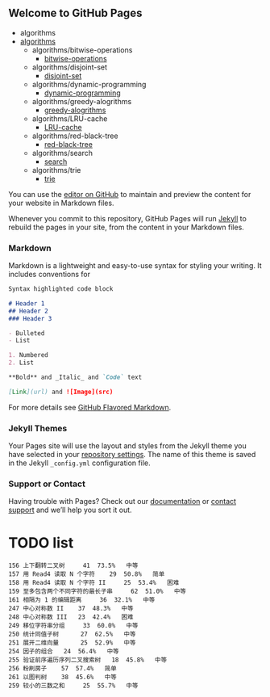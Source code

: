 ## Welcome to GitHub Pages

  * algorithms
  * [algorithms](algorithms/README.md)
      * algorithms/bitwise-operations
          * [bitwise-operations](algorithms/bitwise-operations/README.md)
      * algorithms/disjoint-set
          * [disjoint-set](algorithms/disjoint-set/README.md)
      * algorithms/dynamic-programming
          * [dynamic-programming](algorithms/dynamic-programming/README.md)
      * algorithms/greedy-alogrithms
          * [greedy-alogrithms](algorithms/greedy-alogrithms/README.md)
      * algorithms/LRU-cache
          * [LRU-cache](algorithms/LRU-cache/README.md)
      * algorithms/red-black-tree
          * [red-black-tree](algorithms/red-black-tree/README.md)
      * algorithms/search
          * [search](algorithms/search/README.md)
      * algorithms/trie
          * [trie](algorithms/trie/README.md)

You can use the [editor on GitHub](https://github.com/MecaCho/h5/edit/master/README.md) to maintain and preview the content for your website in Markdown files.

Whenever you commit to this repository, GitHub Pages will run [Jekyll](https://jekyllrb.com/) to rebuild the pages in your site, from the content in your Markdown files.

### Markdown

Markdown is a lightweight and easy-to-use syntax for styling your writing. It includes conventions for

```markdown
Syntax highlighted code block

# Header 1
## Header 2
### Header 3

- Bulleted
- List

1. Numbered
2. List

**Bold** and _Italic_ and `Code` text

[Link](url) and ![Image](src)
```

For more details see [GitHub Flavored Markdown](https://guides.github.com/features/mastering-markdown/).

### Jekyll Themes

Your Pages site will use the layout and styles from the Jekyll theme you have selected in your [repository settings](https://github.com/MecaCho/h5/settings). The name of this theme is saved in the Jekyll `_config.yml` configuration file.

### Support or Contact

Having trouble with Pages? Check out our [documentation](https://help.github.com/categories/github-pages-basics/) or [contact support](https://github.com/contact) and we’ll help you sort it out.


# TODO list

```
156	上下翻转二叉树  	41	73.5%	中等
157	用 Read4 读取 N 个字符  	29	50.8%	简单
158	用 Read4 读取 N 个字符 II  	25	53.4%	困难
159	至多包含两个不同字符的最长子串  	62	51.0%	中等
161	相隔为 1 的编辑距离  	36	32.1%	中等
247	中心对称数 II  	37	48.3%	中等
248	中心对称数 III  	23	42.4%	困难
249	移位字符串分组  	33	60.0%	中等
250	统计同值子树  	27	62.5%	中等
251	展开二维向量  	25	52.9%	中等
254	因子的组合  	24	56.4%	中等
255	验证前序遍历序列二叉搜索树  	18	45.8%	中等
256	粉刷房子  	57	57.4%	简单
261	以图判树  	38	45.6%	中等
259	较小的三数之和  	25	55.7%	中等

```

